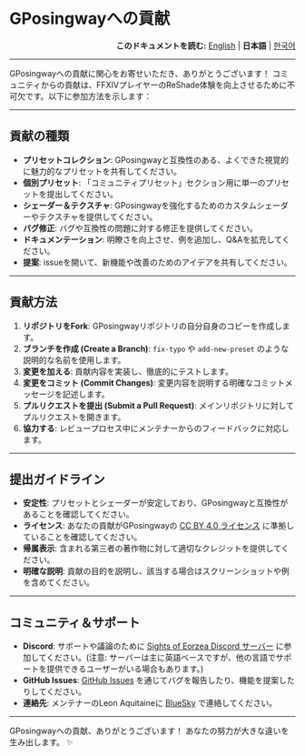 # GPosingwayへの貢献

<div align="right">
  <b>このドキュメントを読む:</b>
  <a href="./contributing.md">English</a> | 
  <b>日本語</b> | 
  <a href="./contributing.ko.md">한국어</a> 
</div>

---

GPosingwayへの貢献に関心をお寄せいただき、ありがとうございます！ コミュニティからの貢献は、FFXIVプレイヤーのReShade体験を向上させるために不可欠です。以下に参加方法を示します：

---

## 貢献の種類

- **プリセットコレクション**: GPosingwayと互換性のある、よくできた視覚的に魅力的なプリセットを共有してください。
- **個別プリセット**: 「コミュニティプリセット」セクション用に単一のプリセットを提出してください。
- **シェーダー＆テクスチャ**: GPosingwayを強化するためのカスタムシェーダーやテクスチャを提供してください。
- **バグ修正**: バグや互換性の問題に対する修正を提供してください。
- **ドキュメンテーション**: 明瞭さを向上させ、例を追加し、Q&Aを拡充してください。
- **提案**: issueを開いて、新機能や改善のためのアイデアを共有してください。

---

## 貢献方法

1. **リポジトリをFork**: GPosingwayリポジトリの自分自身のコピーを作成します。
2. **ブランチを作成 (Create a Branch)**: `fix-typo` や `add-new-preset` のような説明的な名前を使用します。
3. **変更を加える**: 貢献内容を実装し、徹底的にテストします。
4. **変更をコミット (Commit Changes)**: 変更内容を説明する明確なコミットメッセージを記述します。
5. **プルリクエストを提出 (Submit a Pull Request)**: メインリポジトリに対してプルリクエストを開きます。
6. **協力する**: レビュープロセス中にメンテナーからのフィードバックに対応します。

---

## 提出ガイドライン

- **安定性**: プリセットとシェーダーが安定しており、GPosingwayと互換性があることを確認してください。
- **ライセンス**: あなたの貢献がGPosingwayの [CC BY 4.0 ライセンス](http://creativecommons.org/licenses/by/4.0/) に準拠していることを確認してください。
- **帰属表示**: 含まれる第三者の著作物に対して適切なクレジットを提供してください。
- **明確な説明**: 貢献の目的を説明し、該当する場合はスクリーンショットや例を含めてください。

---

## コミュニティ＆サポート

- **Discord**: サポートや議論のために [Sights of Eorzea Discord サーバー](https://discord.com/servers/sights-of-eorzea-1124828911700811957) に参加してください。(注意: サーバーは主に英語ベースですが、他の言語でサポートを提供できるユーザーがいる場合もあります。)
- **GitHub Issues**: [GitHub Issues](https://github.com/GPosingway/GPosingway/issues) を通じてバグを報告したり、機能を提案したりしてください。
- **連絡先**: メンテナーのLeon Aquitaineに [BlueSky](https://bsky.app/profile/leon.aquitaine.social) で連絡してください。

---

GPosingwayへの貢献、ありがとうございます！ あなたの努力が大きな違いを生み出します。 ✨
